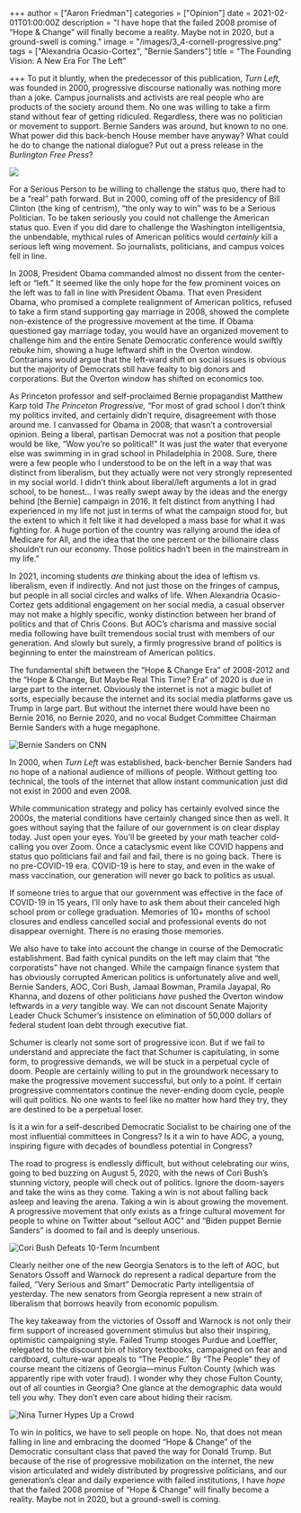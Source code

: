 +++
author = ["Aaron Friedman"]
categories = ["Opinion"]
date = 2021-02-01T01:00:00Z
description = "I have hope that the failed 2008 promise of “Hope & Change” will finally become a reality. Maybe not in 2020, but a ground-swell is coming."
image = "/images/3_4-cornell-progressive.png"
tags = ["Alexandria Ocasio-Cortez", "Bernie Sanders"]
title = "The Founding Vision: A New Era For The Left"

+++
To put it bluntly, when the predecessor of this publication, _Turn Left,_ was founded in 2000, progressive discourse nationally was nothing more than a joke. Campus journalists and activists are real people who are products of the society around them. No one was willing to take a firm stand without fear of getting ridiculed. Regardless, there was no politician or movement to support. Bernie Sanders was around, but known to no one. What power did this back-bench House member have anyway? What could he do to change the national dialogue? Put out a press release in the _Burlington Free Press_?

![](/images/sanders-2000.jpg)

For a Serious Person to be willing to challenge the status quo, there had to be a “real” path forward. But in 2000, coming off of the presidency of Bill Clinton (the king of centrism), “the only way to win” was to be a Serious Politician. To be taken seriously you could not challenge the American status quo. Even if you did dare to challenge the Washington intelligentsia, the unbendable, mythical rules of American politics would _certainly_ kill a serious left wing movement. So journalists, politicians, and campus voices fell in line.

In 2008, President Obama commanded almost no dissent from the center-left or “left.” It seemed like the only hope for the few prominent voices on the left was to fall in line with President Obama. That even President Obama, who promised a complete realignment of American politics, refused to take a firm stand supporting gay marriage in 2008, showed the complete non-existence of the progressive movement at the time. If Obama questioned gay marriage today, you would have an organized movement to challenge him and the entire Senate Democratic conference would swiftly rebuke him, showing a huge leftward shift in the Overton window. Contrarians would argue that the left-ward shift on social issues is obvious but the majority of Democrats still have fealty to big donors and corporations. But the Overton window has shifted on economics too.

As Princeton professor and self-proclaimed Bernie propagandist Matthew Karp told _The Princeton Progressive,_ “For most of grad school I don’t think my politics invited, and certainly didn’t require, disagreement with those around me. I canvassed for Obama in 2008; that wasn’t a controversial opinion. Being a liberal, partisan Democrat was not a position that people would be like, “Wow you’re so political!” It was just the water that everyone else was swimming in in grad school in Philadelphia in 2008. Sure, there were a few people who I understood to be on the left in a way that was distinct from liberalism, but they actually were not very strongly represented in my social world. I didn’t think about liberal/left arguments a lot in grad school, to be honest… I was really swept away by the ideas and the energy behind \[the Bernie\] campaign in 2016. It felt distinct from anything I had experienced in my life not just in terms of what the campaign stood for, but the extent to which it felt like it had developed a mass base for what it was fighting for. A huge portion of the country was rallying around the idea of Medicare for All, and the idea that the one percent or the billionaire class shouldn’t run our economy. Those politics hadn’t been in the mainstream in my life.”

In 2021, incoming students _are_ thinking about the idea of leftism vs. liberalism, even if indirectly. And not just those on the fringes of campus, but people in all social circles and walks of life. When Alexandria Ocasio-Cortez gets additional engagement on her social media, a casual observer may not make a highly specific, wonky distinction between her brand of politics and that of Chris Coons. But AOC’s charisma and massive social media following have built tremendous social trust with members of our generation. And slowly but surely, a firmly progressive brand of politics is beginning to enter the mainstream of American politics.

The fundamental shift between the “Hope & Change Era” of 2008-2012 and the “Hope & Change, But Maybe Real This Time? Era” of 2020 is due in large part to the internet. Obviously the internet is not a magic bullet of sorts, especially because the internet and its social media platforms gave us Trump in large part. But without the internet there would have been no Bernie 2016, no Bernie 2020, and no vocal Budget Committee Chairman Bernie Sanders with a huge megaphone.

![Bernie Sanders on CNN](/images/sanders-stimulus.png "Bernie Sanders on CNN")

In 2000, when _Turn Left_ was established, back-bencher Bernie Sanders had no hope of a national audience of millions of people. Without getting too technical, the tools of the internet that allow instant communication just did not exist in 2000 and even 2008.

While communication strategy and policy has certainly evolved since the 2000s, the material conditions have certainly changed since then as well. It goes without saying that the failure of our government is on clear display today. Just open your eyes. You’ll be greeted by your math teacher cold-calling you over Zoom. Once a cataclysmic event like COVID happens and status quo politicians fail and fail and fail, there is no going back. There is no pre-COVID-19 era. COVID-19 is here to stay, and even in the wake of mass vaccination, our generation will never go back to politics as usual.

If someone tries to argue that our government was effective in the face of COVID-19 in 15 years, I’ll only have to ask them about their canceled high school prom or college graduation. Memories of 10+ months of school closures and endless cancelled social and professional events do not disappear overnight. There is no erasing those memories.

We also have to take into account the change in course of the Democratic establishment. Bad faith cynical pundits on the left may claim that “the corporatists” have not changed. While the campaign finance system that has obviously corrupted American politics is unfortunately alive and well, Bernie Sanders, AOC, Cori Bush, Jamaal Bowman, Pramila Jayapal, Ro Khanna, and dozens of other politicians _have_ pushed the Overton window leftwards in a _very_ tangible way. We can not discount Senate Majority Leader Chuck Schumer’s insistence on elimination of 50,000 dollars of federal student loan debt through executive fiat.

Schumer is clearly not some sort of progressive icon. But if we fail to understand and appreciate the fact that Schumer is capitulating, in some form, to progressive demands, we will be stuck in a perpetual cycle of doom. People are certainly willing to put in the groundwork necessary to make the progressive movement successful, but only to a point. If certain progressive commentators continue the never-ending doom cycle, people will quit politics. No one wants to feel like no matter how hard they try, they are destined to be a perpetual loser.

Is it a win for a self-described Democratic Socialist to be chairing one of the most influential committees in Congress? Is it a win to have AOC, a young, inspiring figure with decades of boundless potential in Congress?

The road to progress is endlessly difficult, but without celebrating our wins, going to bed buzzing on August 5, 2020, with the news of Cori Bush’s stunning victory, people will check out of politics. Ignore the doom-sayers and take the wins as they come. Taking a win is not about falling back asleep and leaving the arena. Taking a win is about growing the movement. A progressive movement that only exists as a fringe cultural movement for people to whine on Twitter about “sellout AOC” and “Biden puppet Bernie Sanders” is doomed to fail and is deeply unserious.

![Cori Bush Defeats 10-Term Incumbent](/images/cori-bush-cnn.png "Cori Bush on CNN")

Clearly neither one of the new Georgia Senators is to the left of AOC, but Senators Ossoff and Warnock do represent a radical departure from the failed, “Very Serious and Smart” Democratic Party intelligentsia of yesterday. The new senators from Georgia represent a new strain of liberalism that borrows heavily from economic populism.

The key takeaway from the victories of Ossoff and Warnock is not only their firm support of increased government stimulus but also their inspiring, optimistic campaigning style. Failed Trump stooges Purdue and Loeffler, relegated to the discount bin of history textbooks, campaigned on fear and cardboard, culture-war appeals to “The People.” By “The People” they of course meant the citizens of Georgia—minus Fulton County (which was apparently ripe with voter fraud). I wonder why they chose Fulton County, out of all counties in Georgia? One glance at the demographic data would tell you why. They don’t even care about hiding their racism.

![](/images/nina-turner.png "Nina Turner Hypes Up a Crowd")

To win in politics, we have to sell people on hope. No, that does not mean falling in line and embracing the doomed “Hope & Change” of the Democratic consultant class that paved the way for Donald Trump. But because of the rise of progressive mobilization on the internet, the new vision articulated and widely distributed by progressive politicians, and our generation’s clear and daily experience with failed institutions, I have _hope_ that the failed 2008 promise of “Hope & Change” will finally become a reality. Maybe not in 2020, but a ground-swell is coming.